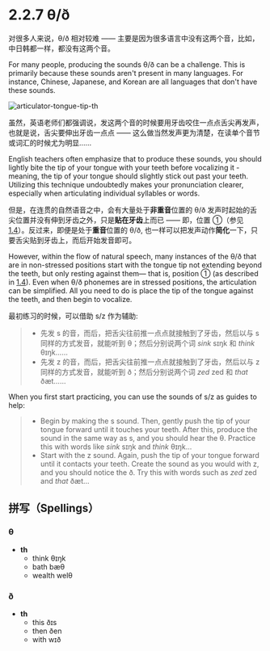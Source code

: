 # 2.2.7 <span class="pho">θ/ð</span>

对很多人来说，<span class="pho">θ/ð</span> 相对较难 —— 主要是因为很多语言中没有这两个音，比如，中日韩都一样，都没有这两个音。

For many people, producing the sounds <span class="pho">θ/ð</span> can be a challenge. This is primarily because these sounds aren't present in many languages. For instance, Chinese, Japanese, and Korean are all languages that don't have these sounds.

![articulator-tongue-tip-th](/images/articulator-tongue-tip-th.svg)

虽然，英语老师们都强调说，发这两个音的时候要用牙齿咬住一点点舌尖再发声，也就是说，舌尖要伸出牙齿一点点 —— 这么做当然发声更为清楚，在读单个音节或词汇的时候尤为明显……

English teachers often emphasize that to produce these sounds, you should lightly bite the tip of your tongue with your teeth before vocalizing it - meaning, the tip of your tongue should slightly stick out past your teeth. Utilizing this technique undoubtedly makes your pronunciation clearer, especially when articulating individual syllables or words.

但是，在连贯的自然语音之中，会有大量处于**非重音**位置的 <span class="pho">θ/ð</span> 发声时起始的舌尖位置并没有伸到牙齿之外，只是**贴在牙齿**上而已 —— 即，位置 ①（参见 [1.4](1.4-articulators)）。反过来，即便是处于**重音**位置的 <span class="pho">θ/ð</span>, 也一样可以把发声动作**简化**一下，只要舌尖贴到牙齿上，而后开始发音即可。

However, within the flow of natural speech, many instances of the <span class="pho">θ/ð</span> that are in non-stressed positions start with the tongue tip not extending beyond the teeth, but only resting against them— that is, position ① (as described in [1.4](1.4-articulators)). Even when <span class="pho">θ/ð</span> phonemes are in stressed positions, the articulation can be simplified. All you need to do is place the tip of the tongue against the teeth, and then begin to vocalize.

最初练习的时候，可以借助 <span class="pho">s/z</span> 作为辅助:

> * 先发 <span class="pho">s</span> 的音，而后，把舌尖往前推一点点就接触到了牙齿，然后以与 <span class="pho">s</span> 同样的方式发音，就能听到 <span class="pho">θ</span>；然后分别说两个词 *sink* <span class="pho alt">sɪŋk</span><span class="speak-word-inline" data-audio-us-male="/audios/sink-us-male.mp3" data-audio-us-female="/audios/sink-us-female.mp3"></span> 和 *think* <span class="pho alt">θɪŋk</span><span class="speak-word-inline" data-audio-us-male="/audios/think-us-male.mp3" data-audio-us-female="/audios/think-us-female.mp3"></span>……
> * 先发 <span class="pho">z</span> 的音，而后，把舌尖往前推一点点就接触到了牙齿，然后以与 <span class="pho">z</span> 同样的方式发音，就能听到 <span class="pho">ð</span>；然后分别说两个词 *zed* <span class="pho alt">zed</span><span class="speak-word-inline" data-audio-us-male="/audios/zed-us-male.mp3" data-audio-us-female="/audios/zed-us-female.mp3"></span> 和 *that* <span class="pho alt">ðæt</span><span class="speak-word-inline" data-audio-us-male="/audios/that-us-male.mp3" data-audio-us-female="/audios/that-us-female.mp3"></span>……

When you first start practicing, you can use the sounds of <span class="pho">s/z</span> as guides to help:

>* Begin by making the <span class="pho">s</span> sound. Then, gently push the tip of your tongue forward until it touches your teeth. After this, produce the sound in the same way as <span class="pho">s</span>, and you should hear the <span class="pho">θ</span>. Practice this with words like *sink* <span class="pho alt">sɪŋk</span><span class="speak-word-inline" data-audio-us-male="/audios/sink-us-male.mp3" data-audio-us-female="/audios/sink-us-female.mp3"></span> and *think* <span class="pho alt">θɪŋk</span><span class="speak-word-inline" data-audio-us-male="/audios/think-us-male.mp3" data-audio-us-female="/audios/think-us-female.mp3"></span>...
>* Start with the <span class="pho">z</span> sound. Again, push the tip of your tongue forward until it contacts your teeth. Create the sound as you would with <span class="pho">z</span>, and you should notice the <span class="pho">ð</span>. Try this with words such as *zed* <span class="pho alt">zed</span><span class="speak-word-inline" data-audio-us-male="/audios/zed-us-male.mp3" data-audio-us-female="/audios/zed-us-female.mp3"></span> and *that* <span class="pho alt">ðæt</span><span class="speak-word-inline" data-audio-us-male="/audios/that-us-male.mp3" data-audio-us-female="/audios/that-us-female.mp3"></span>...

## 拼写（Spellings）

### <span class="pho">θ</span>

* **th**
  * think <span class="pho alt">θɪŋk</span> <span class="speak-word-inline" data-audio-us-male="/audios/think-us-male.mp3" data-audio-us-female="/audios/think-us-female.mp3"></span>
  * bath <span class="pho alt">bæθ</span> <span class="speak-word-inline" data-audio-us-male="/audios/bath-us-male.mp3" data-audio-us-female="/audios/bath-us-female.mp3"></span>
  * wealth <span class="pho alt">welθ</span> <span class="speak-word-inline" data-audio-us-male="/audios/wealth-us-male.mp3" data-audio-us-female="/audios/wealth-us-female.mp3"></span>

### <span class="pho">ð</span>

* **th**
  * this <span class="pho alt">ðɪs</span> <span class="speak-word-inline" data-audio-us-male="/audios/this-us-male.mp3" data-audio-us-female="/audios/this-us-female.mp3"></span>
  * then <span class="pho alt">ðen</span> <span class="speak-word-inline" data-audio-us-male="/audios/then-us-male.mp3" data-audio-us-female="/audios/then-us-female.mp3"></span>
  * with <span class="pho alt">wɪð</span> <span class="speak-word-inline" data-audio-us-male="/audios/with-us-male.mp3" data-audio-us-female="/audios/with-us-female.mp3"></span>
